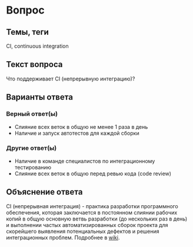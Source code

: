 # Вопрос

## Темы, теги

СI, continuous integration

## Текст вопроса

Что поддерживает CI (непрерывную интеграцию)?

## Варианты ответа

### Верный ответ(ы)

* Слияние всех веток в общую не менее 1 раза в день
* Наличие и запуск автотестов для каждой сборки

### Другие ответ(ы)

* Наличие в команде специалистов по интеграционному тестированию
* Слияние всех веток в общую перед ревью кода (code review)

## Объяснение ответа

CI (непрерывная интеграция) - практика разработки программного обеспечения, которая заключается в постоянном слиянии рабочих копий в общую основную ветвь разработки (до нескольких раз в день) и выполнении частых автоматизированных сборок проекта для скорейшего выявления потенциальных дефектов и решения интеграционных проблем. Подробнее в [wiki](https://technical-excellence.ru/wiki/CI).
